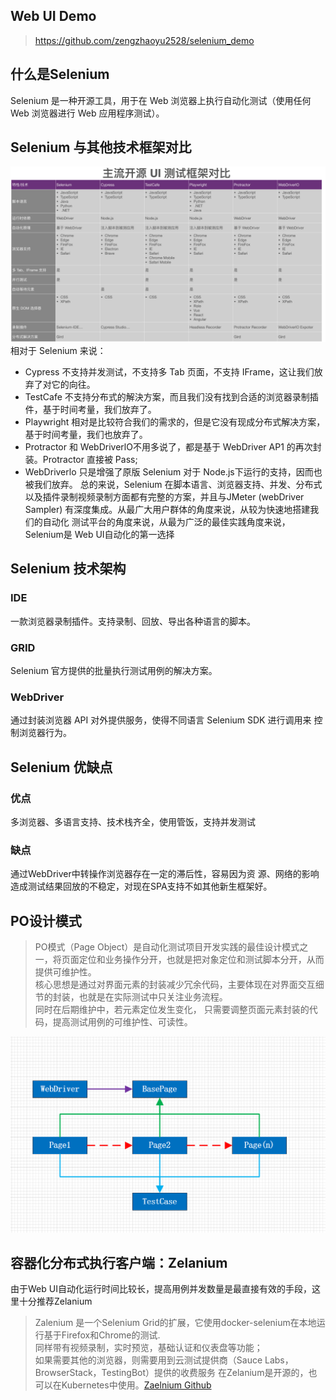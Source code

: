 
## Web UI Demo
> https://github.com/zengzhaoyu2528/selenium_demo

## 什么是Selenium
Selenium 是一种开源工具，用于在 Web 浏览器上执行自动化测试（使用任何 Web 浏览器进行 Web 应用程序测试）。

## Selenium 与其他技术框架对比
![主流开源UI测试框架对比](../pics/主流开源UI测试框架对比.png)
相对于 Selenium 来说：
* Cypress 不支持并发测试，不支持多 Tab 页面，不支持 IFrame，这让我们放弃了对它的向往。
* TestCafe 不支持分布式的解決方案，而且我们没有找到合适的浏览器录制插件，基于时间考量，我们放弃了。
* Playwright 相对是比较符合我们的需求的，但是它没有现成分布式解决方案，基于时间考量，我们也放弃了。
* Protractor 和 WebDriverlO不用多说了，都是基于 WebDriver AP1 的再次封装。Protractor 直接被 Pass;
* WebDriverlo 只是增强了原版 Selenium 对于 Node.js下运行的支持，因而也被我们放弃。
总的来说，Selenium 在脚本语言、浏览器支持、并发、分布式以及插件录制视频录制方面都有完整的方案，并且与JMeter (webDriver Sampler) 有深度集成。从最广大用户群体的角度来说，从较为快速地搭建我们的自动化
测试平台的角度来说，从最为广泛的最佳实践角度来说，Selenium是 Web UI自动化的第一选择


## Selenium 技术架构
### IDE
一款浏览器录制插件。支持录制、回放、导出各种语言的脚本。
### GRID
Selenium 官方提供的批量执行测试用例的解决方案。
### WebDriver
通过封装浏览器 API 对外提供服务，使得不同语言 Selenium SDK 进行调用来 控制浏览器行为。

## Selenium 优缺点
### 优点
多浏览器、多语言支持、技术栈齐全，使用管饭，支持并发测试  
### 缺点
通过WebDriver中转操作浏览器存在一定的滞后性，容易因为资 源、网络的影响造成测试结果回放的不稳定，对现在SPA支持不如其他新生框架好。

## PO设计模式
> PO模式（Page Object）是自动化测试项目开发实践的最佳设计模式之一，将页面定位和业务操作分开，也就是把对象定位和测试脚本分开，从而提供可维护性。  
> 核心思想是通过对界面元素的封装减少冗余代码，主要体现在对界面交互细节的封装，也就是在实际测试中只关注业务流程。  
> 同时在后期维护中，若元素定位发生变化， 只需要调整页面元素封装的代码，提高测试用例的可维护性、可读性。  

![PO设计模式](../pics/PO设计模式.jpeg)

## 容器化分布式执行客户端：Zelanium
由于Web UI自动化运行时间比较长，提高用例并发数量是最直接有效的手段，这里十分推荐Zelanium
> Zalenium 是一个Selenium Grid的扩展，它使用docker-selenium在本地运行基于Firefox和Chrome的测试.  
> 同样带有视频录制，实时预览，基础认证和仪表盘等功能；  
> 如果需要其他的浏览器，则需要用到云测试提供商（Sauce Labs，BrowserStack，TestingBot）提供的收费服务
> 在Zelanium是开源的，也可以在Kubernetes中使用。[Zaelnium Github](https://github.com/zalando/zalenium)
